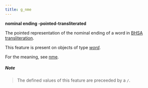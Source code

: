 ```yaml
---
title: g_nme
---
```


**nominal ending -pointed-transliterated**


The pointed representation of the nominal ending of a word in
[BHSA transliteration]({{tfd}}/writing/hebrew.html).

This feature is present on objects of type [*word*](otype.md).

For the meaning, see [nme](nme.md).

##### Note
> The defined values of this feature are preceeded by a `/`.

